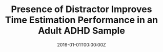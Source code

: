 ---
title: "Presence of Distractor Improves Time Estimation Performance in an Adult ADHD Sample"
authors:
- Clara Petrus
- Marisol Picado
- Josep Antoni Ramos-Quiroga
- Susana Carmona
- Vanesa Richarte
- Jordi Fauquet
- Óscar Vilarroya
date: "2016-01-01T00:00:00Z"
doi: ""
publishDate: "2016-01-01T00:00:00Z"
publication_types: ["2"]
publication: "In *J Atten Disord*"
tags:
- Others
featured: false
links:
- name: Link
  url: https://pubmed.ncbi.nlm.nih.gov/27185529/
---